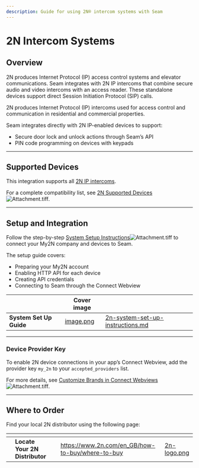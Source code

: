 ```yaml
---
description: Guide for using 2N® intercom systems with Seam
---
```


# 2N Intercom Systems

## Overview

2N produces Internet Protocol (IP) access control systems and elevator communications. Seam integrates with 2N IP intercoms that combine secure audio and video intercoms with an access reader. These standalone devices support direct Session Initiation Protocol (SIP) calls.

2N produces Internet Protocol (IP) intercoms used for access control and communication in residential and commercial properties.

Seam integrates directly with 2N IP-enabled devices to support:

* Secure door lock and unlock actions through Seam’s API
* PIN code programming on devices with keypads

***

## Supported Devices

This integration supports all [2N IP intercoms](https://wiki.2n.com/is/en).

For a complete compatibility list, see [2N Supported Devices](https://www.seam.co/manufacturers/2n)![Attachment.tiff](file:///Attachment.tiff).

***

## Setup and Integration

Follow the step-by-step [System Setup Instructions](../device-and-system-integration-guides/2n-intercom-systems/2n-system-set-up-instructions.md)![Attachment.tiff](file:///Attachment.tiff) to connect your My2N company and devices to Seam.

The setup guide covers:

* Preparing your My2N account
* Enabling HTTP API for each device
* Creating API credentials
* Connecting to Seam through the Connect Webview

<table data-view="cards"><thead><tr><th></th><th data-hidden data-card-cover data-type="image">Cover image</th><th data-hidden data-card-target data-type="content-ref"></th></tr></thead><tbody><tr><td><strong>System Set Up Guide</strong></td><td><a href="../.gitbook/assets/image.png">image.png</a></td><td><a href="../device-and-system-integration-guides/2n-intercom-systems/2n-system-set-up-instructions.md">2n-system-set-up-instructions.md</a></td></tr></tbody></table>

***

### Device Provider Key

To enable 2N device connections in your app’s Connect Webview, add the provider key `my_2n` to your `accepted_providers` list.

For more details, see [Customize Brands in Connect Webviews](../core-concepts/connect-webviews/customizing-connect-webviews.md#customize-the-brands-to-display-in-your-connect-webviews)![Attachment.tiff](file:///Attachment.tiff).

***

## Where to Order

Find your local 2N distributor using the following page:

<table data-view="cards"><thead><tr><th></th><th></th><th></th><th data-hidden data-card-target data-type="content-ref"></th><th data-hidden data-card-cover data-type="files"></th></tr></thead><tbody><tr><td></td><td><strong>Locate Your 2N Distributor</strong></td><td></td><td><a href="https://www.2n.com/en_GB/how-to-buy/where-to-buy">https://www.2n.com/en_GB/how-to-buy/where-to-buy</a></td><td><a href="../.gitbook/assets/2n-logo.png">2n-logo.png</a></td></tr></tbody></table>
